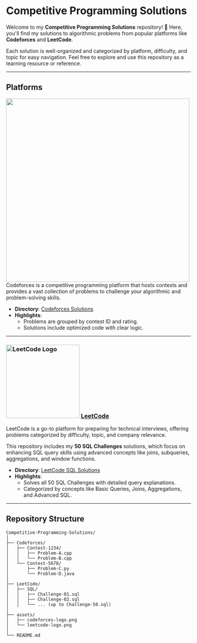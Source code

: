 # Competitive Programming Solutions

Welcome to my **Competitive Programming Solutions** repository! 🚀 Here, you'll find my solutions to algorithmic problems from popular platforms like **Codeforces** and **LeetCode**.  

Each solution is well-organized and categorized by platform, difficulty, and topic for easy navigation. Feel free to explore and use this repository as a learning resource or reference.

---

## Platforms

  <img src="https://upload.wikimedia.org/wikipedia/commons/thumb/b/b1/Codeforces_logo.svg/2560px-Codeforces_logo.svg.png" width="500"/>
Codeforces is a competitive programming platform that hosts contests and provides a vast collection of problems to challenge your algorithmic and problem-solving skills.

- **Directory**: [Codeforces Solutions](./Codeforces/)
- **Highlights**:
  - Problems are grouped by contest ID and rating.
  - Solutions include optimized code with clear logic.

---

### <img src="https://upload.wikimedia.org/wikipedia/commons/1/19/LeetCode_logo_black.png" alt="LeetCode Logo" width="200"/> [LeetCode](https://leetcode.com/)
LeetCode is a go-to platform for preparing for technical interviews, offering problems categorized by difficulty, topic, and company relevance.  

This repository includes my **50 SQL Challenges** solutions, which focus on enhancing SQL query skills using advanced concepts like joins, subqueries, aggregations, and window functions.

- **Directory**: [LeetCode SQL Solutions](./LeetCode/SQL)
- **Highlights**:
  - Solves all 50 SQL Challenges with detailed query explanations.
  - Categorized by concepts like Basic Queries, Joins, Aggregations, and Advanced SQL.

---

## Repository Structure

```plaintext
Competitive-Programming-Solutions/
│
├── Codeforces/
│   ├── Contest-1234/
│   │   ├── Problem-A.cpp
│   │   └── Problem-B.cpp
│   └── Contest-5678/
│       ├── Problem-C.py
│       └── Problem-D.java
│
├── LeetCode/
│   ├── SQL/
│   │   ├── Challenge-01.sql
│   │   ├── Challenge-02.sql
│   │   └── ... (up to Challenge-50.sql)
│
├── assets/
│   ├── codeforces-logo.png
│   └── leetcode-logo.png
│
└── README.md
